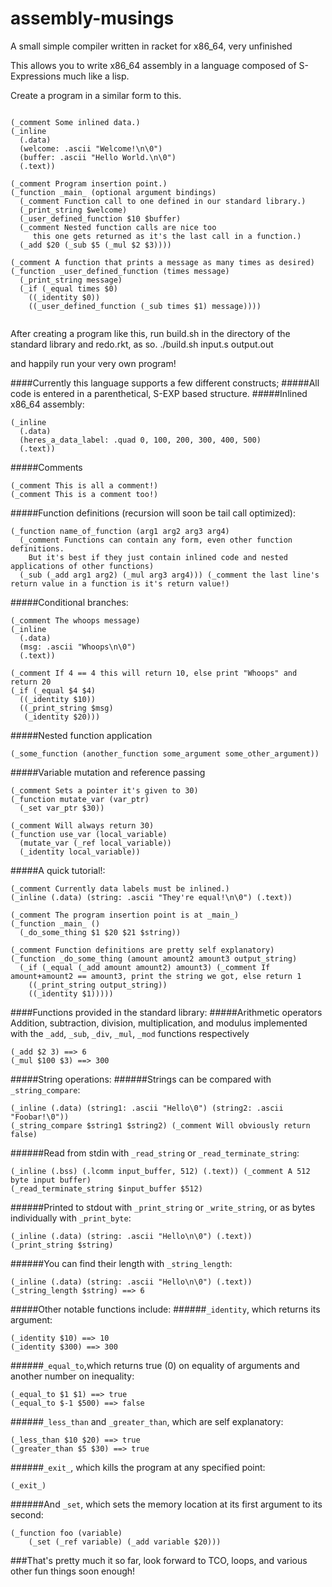 # assembly-musings
A small simple compiler written in racket for x86_64, very unfinished

This allows you to write x86_64 assembly in a language composed of S-Expressions much like a lisp.

Create a program in a similar form to this.

```Assembly

(_comment Some inlined data.)
(_inline
  (.data)
  (welcome: .ascii "Welcome!\n\0")
  (buffer: .ascii "Hello World.\n\0")
  (.text))
  
(_comment Program insertion point.)
(_function _main_ (optional argument bindings)
  (_comment Function call to one defined in our standard library.)
  (_print_string $welcome)
  (_user_defined_function $10 $buffer)
  (_comment Nested function calls are nice too
     this one gets returned as it's the last call in a function.)
  (_add $20 (_sub $5 (_mul $2 $3))))

(_comment A function that prints a message as many times as desired)
(_function _user_defined_function (times message)
  (_print_string message)
  (_if (_equal times $0)
    ((_identity $0))
    ((_user_defined_function (_sub times $1) message))))
  
```

After creating a program like this, run build.sh in the directory of the standard library and redo.rkt, as so.
./build.sh input.s output.out

and happily run your very own program!

####Currently this language supports a few different constructs;
#####All code is entered in a parenthetical, S-EXP based structure.
#####Inlined x86_64 assembly:
```Assembly
(_inline
  (.data)
  (heres_a_data_label: .quad 0, 100, 200, 300, 400, 500)
  (.text))
```
#####Comments
```Assembly
(_comment This is all a comment!)
(_comment This is a comment too!)
```
#####Function definitions (recursion will soon be tail call optimized):
```Assembly
(_function name_of_function (arg1 arg2 arg3 arg4)
  (_comment Functions can contain any form, even other function definitions.
    But it's best if they just contain inlined code and nested applications of other functions)
  (_sub (_add arg1 arg2) (_mul arg3 arg4))) (_comment the last line's return value in a function is it's return value!)
```
#####Conditional branches:
```Assembly
(_comment The whoops message)
(_inline
  (.data)
  (msg: .ascii "Whoops\n\0")
  (.text))

(_comment If 4 == 4 this will return 10, else print "Whoops" and return 20
(_if (_equal $4 $4)
  ((_identity $10))
  ((_print_string $msg)
   (_identity $20)))
```
#####Nested function application
```Assembly
(_some_function (another_function some_argument some_other_argument))
```
#####Variable mutation and reference passing
```Assembly
(_comment Sets a pointer it's given to 30)
(_function mutate_var (var_ptr)
  (_set var_ptr $30))

(_comment Will always return 30)
(_function use_var (local_variable)
  (mutate_var (_ref local_variable))
  (_identity local_variable))
```
#####A quick tutorial!:
```Assembly
(_comment Currently data labels must be inlined.)
(_inline (.data) (string: .ascii "They're equal!\n\0") (.text))

(_comment The program insertion point is at _main_)
(_function _main_ ()
  (_do_some_thing $1 $20 $21 $string))

(_comment Function definitions are pretty self explanatory)
(_function _do_some_thing (amount amount2 amount3 output_string)
  (_if (_equal (_add amount amount2) amount3) (_comment If amount+amount2 == amount3, print the string we got, else return 1
    ((_print_string output_string))
    ((_identity $1)))))
```
####Functions provided in the standard library:
#####Arithmetic operators
Addition, subtraction, division, multiplication, and modulus implemented with the `_add`, `_sub`, `_div`, `_mul`, `_mod` functions respectively
```Assembly
(_add $2 3) ==> 6
(_mul $100 $3) ==> 300
```
#####String operations:
######Strings can be compared with `_string_compare`:
```Assembly
(_inline (.data) (string1: .ascii "Hello\0") (string2: .ascii "Foobar!\0"))
(_string_compare $string1 $string2) (_comment Will obviously return false)
```
######Read from stdin with `_read_string` or `_read_terminate_string`:
```Assembly
(_inline (.bss) (.lcomm input_buffer, 512) (.text)) (_comment A 512 byte input buffer)
(_read_terminate_string $input_buffer $512)
```
######Printed to stdout with `_print_string` or `_write_string`, or as bytes individually with `_print_byte`:
```Assembly
(_inline (.data) (string: .ascii "Hello\n\0") (.text))
(_print_string $string)
```
######You can find their length with `_string_length`:
```Assembly
(_inline (.data) (string: .ascii "Hello\n\0") (.text))
(_string_length $string) ==> 6
```
#####Other notable functions include:
######`_identity`, which returns its argument:
```Assembly
(_identity $10) ==> 10
(_identity $300) ==> 300
```
######`_equal_to`,which returns true (0) on equality of arguments and another number on inequality:
```Assembly
(_equal_to $1 $1) ==> true
(_equal_to $-1 $500) ==> false
```
######`_less_than` and `_greater_than`, which are self explanatory:
```Assembly
(_less_than $10 $20) ==> true
(_greater_than $5 $30) ==> true
```
######`_exit_`, which kills the program at any specified point:
```Assembly
(_exit_)
```
######And `_set`, which sets the memory location at its first argument to its second:
```Assembly
(_function foo (variable)
	(_set (_ref variable) (_add variable $20)))
```

###That's pretty much it so far, look forward to TCO, loops, and various other fun things soon enough!

